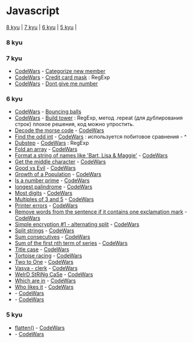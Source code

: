 # Javascript

[8 kyu](#8kyu) | [7 kyu](#7kyu) | [6 kyu](#6kyu) | [5 kyu](#5kyu) |


### <a name="8kyu">8 kyu</a>

### <a name="7kyu">7 kyu</a>
* [CodeWars](https://www.codewars.com/kata/categorize-new-member/train/javascript) - [Categorize new member](7kyu/CategorizeNewMember.js)
* [CodeWars](https://www.codewars.com/kata/5412509bd436bd33920011bc) - [Credit card mask](7kyu/CreditCardMask.js) : RegExp
* [CodeWars](https://www.codewars.com/kata/5813d19765d81c592200001a) - [Dont give me number](7kyu/DontGiveMeNumber.js)

### <a name="6kyu">6 kyu</a>
* [CodeWars](https://www.codewars.com/kata/bouncing-balls/train/javascript) - [Bouncing balls](6kyu/BouncingBalls.js)
* [CodeWars](https://www.codewars.com/kata/build-tower/train/javascript) - [Build tower](6kyu/BuildTower.js) : RegExp, метод .repeat (для дублирования строк) плохое решения, код можно упростить.
* [Decode the morse code](6kyu/DecodeTheMorseCode.js) - [CodeWars](https://www.codewars.com/kata/decode-the-morse-code/train/javascript) 
* [Find the odd int](6kyu/FindTheOddInt.js) - [CodeWars](https://www.codewars.com/kata/find-the-odd-int/train/javascript) : используется побитовое сравнения - ^ 
* [Dubstep](6kyu/Dubstep.js) - [CodeWars](https://www.codewars.com/kata/551dc350bf4e526099000ae5/solutions/javascript) : RegExp 
* [Fold an array](6kyu/FoldAnArray.js) - [CodeWars]()
* [Format a string of names like 'Bart, Lisa & Maggie'](6kyu/FormatAStringOfMamesLike'Bart,Lisa&Maggie'.js) - [CodeWars]()
* [Get the middle character](6kyu/GetTheMiddleCharacter.js) - [CodeWars]()
* [Good vs Evil](6kyu/GoodVsEvil.js) - [CodeWars]()
* [Growth of a Population](6kyu/GrowthOfAPopulation.js) - [CodeWars]()
* [Is a number prime](6kyu/IsANumberPrime.js) - [CodeWars]()
* [longest palindrome](6kyu/longestPalindrome.js) - [CodeWars]()
* [Most digits](6kyu/MostDigits.js) - [CodeWars]()
* [Multiples of 3 and 5](6kyu/MultiplesOf3And5.js) - [CodeWars]()
* [Printer errors](6kyu/PrinterErrors.js) - [CodeWars]()
* [Remove words from the sentence if it contains one exclamation mark](6kyu/RemoveWordsFromTheSentenceIfItContainsOneExclamationMark.js) - [CodeWars]()
* [Simple encryption #1 - alternating split](6kyu/SimpleEncryption#1-AlternatingSplit.js) - [CodeWars]()
* [Split strings](6kyu/SplitStrings.js) - [CodeWars]()
* [Sum consecutives](6kyu/SumConsecutives.js) - [CodeWars]()
* [Sum of the first nth term of series](6kyu/SumOfTheFirstNthTermOfSeries.js) - [CodeWars]()
* [Title case](6kyu/TitleCase.js) - [CodeWars]()
* [Tortoise racing](6kyu/TortoiseRacing.js) - [CodeWars]()
* [Two to One](6kyu/TwoToOne.js) - [CodeWars]()
* [Vasya - clerk](6kyu/Vasya-Clerk.js) - [CodeWars]()
* [WeIrD StRiNg CaSe](6kyu/WeIrDStRiNgCaSe.js) - [CodeWars]()
* [Which are in](6kyu/WhichAreIn.js) - [CodeWars]()
* [Who likes it](6kyu/WhoLikesIt.js) - [CodeWars]()
* [](6kyu/.js) - [CodeWars]()
* [](6kyu/.js) - [CodeWars]()

### <a name="5kyu">5 kyu</a>
* [flatten()](5kyu/flatten().js) - [CodeWars](https://www.codewars.com/kata/513fa1d75e4297ba38000003)
* [](6kyu/.js) - [CodeWars]()
